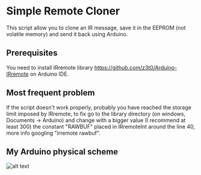 # Simple Remote Cloner
This script allow you to clone an IR message, save it in the EEPROM (not volatile memory) and send it back using Arduino.

## Prerequisites
You need to install IRremote library https://github.com/z3t0/Arduino-IRremote on Arduino IDE.

## Most frequent problem
If the script doesn't work properly, probably you have reached the storage limit imposed by IRremote, to fix go to the library directory
(on windows, Documents -> Arduino) and change with a bigger value (I recommend at least 300) the constant "RAWBUF" placed in IRremoteInt around the line 40,
more info googling "irremote rawbuf".

## My Arduino physical scheme
![alt text](https://github.com/Fulminetor5000/simple_remote_cloner/blob/master/example.jpg?raw=true)

